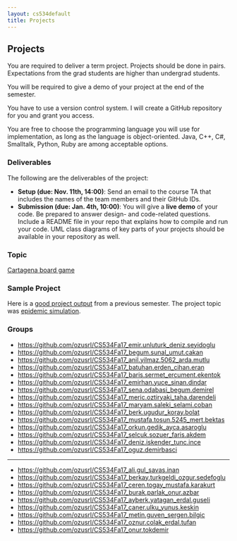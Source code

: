 ```yaml
---
layout: cs534default
title: Projects
---
```


## Projects
You are required to deliver a term project.
Projects should be done in pairs.
Expectations from the grad students are higher than
undergrad students.

You will be required to give a demo of your project at the end of the
semester.

You have to use a version control system.
I will create a GitHub repository for you and grant you access.

You are free to choose the programming language you will use for implementation,
as long as the language is object-oriented.
Java, C++, C#, Smalltalk, Python, Ruby are among acceptable options.

### Deliverables
The following are the deliverables of the project:

+ **Setup (due: Nov. 11th, 14:00)**: Send an email to the course TA
  that includes the names of the team members and their GitHub IDs.
+ **Submission (due: Jan. 4th, 10:00)**: You will give a **live demo** of your code.
  Be prepared to answer design- and code-related questions.
  Include a README file in your repo that explains how to compile and
  run your code. UML class diagrams of key parts of your projects
  should be available in your repository as well.

### Topic
[Cartagena board game](project_cartagena.html)

### Sample Project
Here is a [good project output](https://github.com/ozusrl/CS534-kivanccakmak-okanpalaz) from a previous semester.
The project topic was [epidemic simulation](project_epidemic.html).

<!--
This semester you have three options for the course project topic:
[Bomberman][Bomberman], [Cartagena][Cartagena], or [Risk][Risk].

[Bomberman]: http://en.wikipedia.org/wiki/Bomberman_(video_game)
[Cartagena]: http://en.wikipedia.org/wiki/Cartagena_(board_game)
[Risk]: http://en.wikipedia.org/wiki/Risk_(game)

[Monopoly]: http://en.wikipedia.org/wiki/Monopoly_(game)
[Dia]: http://en.wikipedia.org/wiki/Dia_(software)
[Catan]: http://en.wikipedia.org/wiki/Settlers_of_catan
-->

### Groups



* <https://github.com/ozusrl/CS534Fa17_emir.unluturk_deniz.seyidoglu>
* <https://github.com/ozusrl/CS534Fa17_begum.sunal_umut.cakan>
* <https://github.com/ozusrl/CS534Fa17_anil.yilmaz.5062_arda.mutlu>
* <https://github.com/ozusrl/CS534Fa17_batuhan.erden_cihan.eran>
* <https://github.com/ozusrl/CS534Fa17_baris.sermet_ercument.ekentok>
* <https://github.com/ozusrl/CS534Fa17_emirhan.yuce_sinan.dindar>
* <https://github.com/ozusrl/CS534Fa17_sena.odabasi_begum.demirel>
* <https://github.com/ozusrl/CS534Fa17_meric.oztiryaki_taha.darendeli>
* <https://github.com/ozusrl/CS534Fa17_maryam.saleki_selami.coban>
* <https://github.com/ozusrl/CS534Fa17_berk.ugudur_koray.bolat>
* <https://github.com/ozusrl/CS534Fa17_mustafa.tosun.5245_mert.bektas>
* <https://github.com/ozusrl/CS534Fa17_orkun.gedik_ayca.asaroglu>
* <https://github.com/ozusrl/CS534Fa17_selcuk.sozuer_faris.akdem>
* <https://github.com/ozusrl/CS534Fa17_deniz.iskender_tunc.ince>
* <https://github.com/ozusrl/CS534Fa17_oguz.demirbasci>

---

* <https://github.com/ozusrl/CS534Fa17_ali.gul_savas.inan>
* <https://github.com/ozusrl/CS534Fa17_berkay.turkgeldi_ozgur.sedefoglu>
* <https://github.com/ozusrl/CS534Fa17_ceren.togay_mustafa.karakurt>
* <https://github.com/ozusrl/CS534Fa17_burak.parlak_onur.azbar>
* <https://github.com/ozusrl/CS534Fa17_ayberk.yatagan_erdal.guseli>
* <https://github.com/ozusrl/CS534Fa17_caner.ulku_yunus.keskin>
* <https://github.com/ozusrl/CS534Fa17_metin.guven_sergen.bilgic>
* <https://github.com/ozusrl/CS534Fa17_oznur.colak_erdal.tufan>
* <https://github.com/ozusrl/CS534Fa17_onur.tokdemir>

